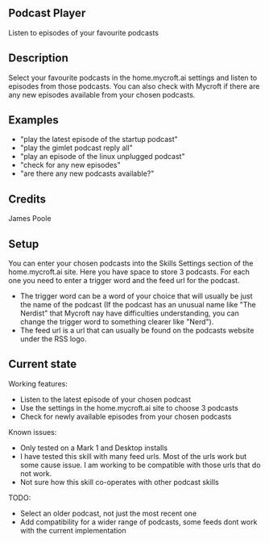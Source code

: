 ## Podcast Player
Listen to episodes of your favourite podcasts

## Description 
Select your favourite podcasts in the home.mycroft.ai settings and listen to episodes from those podcasts.
You can also check with Mycroft if there are any new episodes available from your chosen podcasts.

## Examples 
* "play the latest episode of the startup podcast"
* "play the gimlet podcast reply all"
* "play an episode of the linux unplugged podcast"
* "check for any new episodes"
* "are there any new podcasts available?"

## Credits 
James Poole

## Setup
You can enter your chosen podcasts into the Skills Settings section of the home.mycroft.ai site.
Here you have space to store 3 podcasts. For each one you need to enter a trigger word and the feed
url for the podcast. 
 - The trigger word can be a word of your choice that will usually be just the name 
of the podcast (If the podcast has an unusual name like "The Nerdist" that Mycroft nay have difficulties understanding,
you can change the trigger word to something clearer like "Nerd").
 - The feed url is a url that can usually be found on the podcasts website under the RSS logo.

## Current state
Working features:
 - Listen to the latest episode of your chosen podcast
 - Use the settings in the home.mycroft.ai site to choose 3 podcasts
 - Check for newly available episodes from your chosen podcasts

Known issues:
 - Only tested on a Mark 1 and Desktop installs
 - I have tested this skill with many feed urls. Most of the urls work but some cause issue. I am working to be compatible with those urls that do not work.
 - Not sure how this skill co-operates with other podcast skills

TODO:
 - Select an older podcast, not just the most recent one
 - Add compatibility for a wider range of podcasts, some feeds dont work with the current implementation
